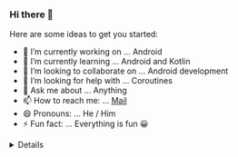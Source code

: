 ### Hi there 👋


Here are some ideas to get you started:

- 🔭 I’m currently working on ... Android
- 🌱 I’m currently learning ... Android and Kotlin
- 👯 I’m looking to collaborate on ... Android development
- 🤔 I’m looking for help with ... Coroutines
- 💬 Ask me about ... Anything
- 📫 How to reach me: ... [Mail](rocklohithreddy@gmail.com)
- 😄 Pronouns: ... He / Him
- ⚡ Fun fact: ... Everything is fun 😀

<details>

<img src = "https://github-readme-stats-six-smoky.vercel.app/api?username=lohithreddy2002&show_icons=true&theme=radical"/>

<img src = "https://github-readme-stats-six-smoky.vercel.app/api/top-langs/?username=lohithreddy2002&langs_count=5"/>
</details>
